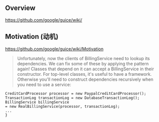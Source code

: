 ## Overview
https://github.com/google/guice/wiki/
## Motivation  (动机)
https://github.com/google/guice/wiki/Motivation
>Unfortunately, now the clients of BillingService need to lookup its dependencies. We can fix some of these by applying the pattern again! Classes that depend on it can accept a BillingService in their constructor. For top-level classes, it's useful to have a framework. Otherwise you'll need to construct dependencies recursively when you need to use a service:

``` public static void main(String[] args) {
CreditCardProcessor processor = new PaypalCreditCardProcessor();
TransactionLog transactionLog = new DatabaseTransactionLog();
BillingService billingService
= new RealBillingService(processor, transactionLog);
...
}

